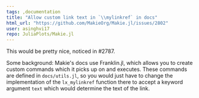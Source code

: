 ```yaml
---
tags: ,documentation
title: "Allow custom link text in `\\mylinkref` in docs"
html_url: "https://github.com/MakieOrg/Makie.jl/issues/2802"
user: asinghvi17
repo: JuliaPlots/Makie.jl
---
```


This would be pretty nice, noticed in #2787.  

Some background: Makie's docs use Franklin.jl, which allows you to create custom commands which it picks up on and executes.  These commands are defined in `docs/utils.jl`, so you would just have to change the implementation of the `lx_mylinkref` function there to accept a keyword argument `text` which would determine the text of the link.